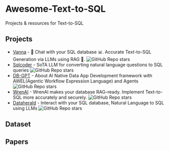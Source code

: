# Awesome-Text-to-SQL
Projects &amp; resources for Text-to-SQL

## Projects
- [Vanna](https://github.com/vanna-ai/vanna) - 🤖 Chat with your SQL database 📊. Accurate Text-to-SQL Generation via LLMs using RAG 🔄. ![GitHub Repo stars](https://img.shields.io/github/stars/vanna-ai/vanna?style=social)
- [Sqlcoder](https://github.com/defog-ai/sqlcoder) - SoTA LLM for converting natural language questions to SQL queries ![GitHub Repo stars](https://img.shields.io/github/stars/defog-ai/sqlcoder?style=social)
- [DB-GPT](https://github.com/eosphoros-ai/DB-GPT) - About
AI Native Data App Development framework with AWEL(Agentic Workflow Expression Language) and Agents ![GitHub Repo stars](https://img.shields.io/github/stars/eosphoros-ai/DB-GPT?style=social)
- [WrenAI](https://github.com/canner/WrenAI) - WrenAI makes your database RAG-ready. Implement Text-to-SQL more accurately and securely. ![GitHub Repo stars](https://img.shields.io/github/stars/canner/WrenAI?style=social)
- [Dataherald](https://github.com/Dataherald/dataherald) - Interact with your SQL database, Natural Language to SQL using LLMs ![GitHub Repo stars](https://img.shields.io/github/stars/Dataherald/dataherald?style=social)

## Dataset

## Papers
